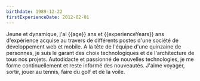 ```yaml
---
birthdate: 1989-12-22
firstExperienceDate: 2012-02-01
---
```


Jeune et dynamique, j'ai {{age}} ans et {{experienceYears}} ans d'expérience acquise au travers de différents postes
d'une société de développement web et mobile. A la tête de l'équipe d'une quinzaine de personnes,
je suis le garant des choix technologiques et de l'architecture de tous nos projets.
Autodidacte et passionné de nouvelles technologies, je me forme continuellement et reste informé des nouveautés.
J'aime voyager, sortir, jouer au tennis, faire du golf et de la voile.

